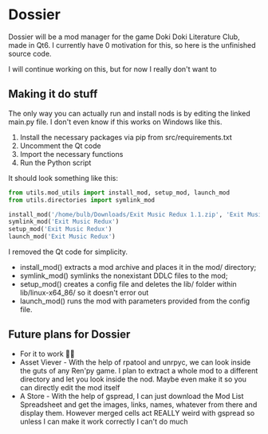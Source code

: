 # Dossier
Dossier will be a mod manager for the game Doki Doki Literature Club, made in Qt6. I currently have 0 motivation for this, so here is the unfinished source code.

I will continue working on this, but for now I really don't want to

## Making it do stuff

The only way you can actually run and install nods is by editing the linked main.py file. I don't even know if this works on Windows like this.

1. Install the necessary packages via pip from src/requirements.txt
2. Uncomment the Qt code
3. Import the necessary functions
4. Run the Python script

It should look something like this:
```python
from utils.mod_utils import install_mod, setup_mod, launch_mod
from utils.directories import symlink_mod 

install_mod('/home/bulb/Downloads/Exit Music Redux 1.1.zip', 'Exit Music Redux')
symlink_mod('Exit Music Redux')
setup_mod('Exit Music Redux')
launch_mod('Exit Music Redux')
```
I removed the Qt code for simplicity.
* install_mod() extracts a mod archive and places it in the mod/ directory;
* symlink_mod() symlinks the nonexistant DDLC files to the mod;
* setup_mod() creates a config file and deletes the lib/ folder within lib/linux-x64_86/ so it doesn't error out
* launch_mod() runs the mod with parameters provided from the config file.

## Future plans for Dossier
* For it to work 🙏🙏
* Asset Viever - With the help of rpatool and unrpyc, we can look inside the guts of any Ren'py game. I plan to extract a whole mod to a different directory and let you look inside the nod. Maybe even make it so you can directly edit the mod itself
* A Store - With the help of gspread, I can just download the Mod List Spreadsheet and get the images, links, names, whatever from there and display them. However merged cells act REALLY weird with gspread so unless I can make it work correctly I can't do much
